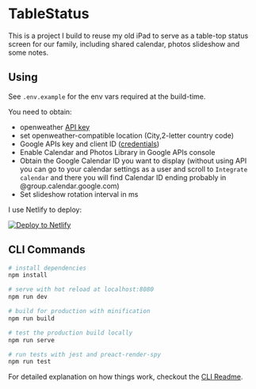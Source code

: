 # TableStatus

This is a project I build to reuse my old iPad to serve as a table-top status screen for our family, including shared calendar, photos slideshow and some notes.

## Using

See `.env.example` for the env vars required at the build-time.

You need to obtain:
- openweather [API key](https://home.openweathermap.org/api_keys)
- set openweather-compatible location (City,2-letter country code)
- Google APIs key and client ID ([credentials](https://console.developers.google.com/apis/credentials))
- Enable Calendar and Photos Library in Google APIs console
- Obtain the Google Calendar ID you want to display (without using API you can go to your calendar settings as a user and scroll to `Integrate calendar` and there you will find Calendar ID ending probably in @group.calendar.google.com)
- Set slideshow rotation interval in ms  

I use Netlify to deploy:

[![Deploy to Netlify](https://www.netlify.com/img/deploy/button.svg)](https://app.netlify.com/start/deploy?repository=https://github.com/beshur/https://github.com/beshur/TableStatusWeb)


## CLI Commands

``` bash
# install dependencies
npm install

# serve with hot reload at localhost:8080
npm run dev

# build for production with minification
npm run build

# test the production build locally
npm run serve

# run tests with jest and preact-render-spy 
npm run test
```

For detailed explanation on how things work, checkout the [CLI Readme](https://github.com/developit/preact-cli/blob/master/README.md).
